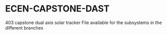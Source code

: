 # ECEN-CAPSTONE-DAST
403 capstone dual axis solar tracker
File available for the subsystems in the different branches
